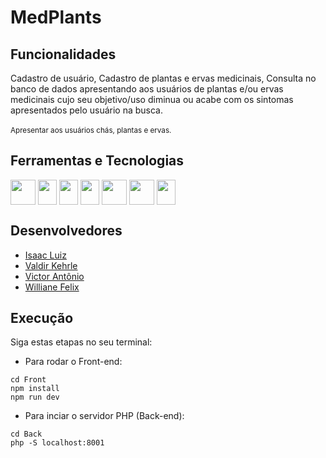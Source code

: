 # MedPlants


## Funcionalidades

Cadastro de usuário, Cadastro de plantas e ervas medicinais, Consulta no banco de dados apresentando aos usuários de plantas e/ou ervas medicinais cujo seu objetivo/uso diminua ou acabe com os sintomas apresentados pelo usuário na busca.
<br><br>
<sub/>Apresentar aos usuários chás, plantas e ervas.

## Ferramentas e Tecnologias 

<div style="display: inline_block">
  <img align="center" width="40" height="40" src="https://cdn.jsdelivr.net/gh/devicons/devicon/icons/svelte/svelte-original-wordmark.svg"/>
  <img align="center" width="30" height="40" src="https://cdn.jsdelivr.net/gh/devicons/devicon/icons/javascript/javascript-original.svg" />
  <img align="center" width="30" height="40" src="https://cdn.jsdelivr.net/gh/devicons/devicon/icons/html5/html5-original.svg" />
  <img align="center" width="30" height="40" src="https://cdn.jsdelivr.net/gh/devicons/devicon/icons/css3/css3-original.svg" />
  <img align="center" width="40" height="40" src="https://cdn.jsdelivr.net/gh/devicons/devicon/icons/php/php-plain.svg" />
  <img align="center" width="40" height="40" src="https://cdn.jsdelivr.net/gh/devicons/devicon/icons/mysql/mysql-original-wordmark.svg" />
  <img align="center" width="30" height="40" src="https://cdn.jsdelivr.net/gh/devicons/devicon/icons/git/git-original.svg"/>
</div>

## Desenvolvedores 

- <a href="https://github.com/IsaacLuiz88"> Isaac Luiz </a>
- <a href="https://github.com/Kehrle"> Valdir Kehrle </a>
- <a href="https://github.com/victor16042002"> Victor Antônio </a>
- <a href="https://github.com/willyfelix"> Williane Felix </a>   


## Execução

Siga estas etapas no seu terminal:

- Para rodar o Front-end:

```
cd Front
npm install
npm run dev

```

- Para inciar o servidor PHP (Back-end):

```
cd Back
php -S localhost:8001

```
